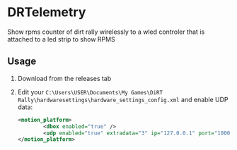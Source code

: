 # DRTelemetry

Show rpms counter of dirt rally wirelessly to a wled controler that is attached to a led strip to show RPMS

## Usage

1. Download from the releases tab

2. Edit your `C:\Users\USER\Documents\My Games\DiRT Rally\hardwaresettings\hardware_settings_config.xml` and enable UDP data:

    ```xml
    <motion_platform>
            <dbox enabled="true" />
            <udp enabled="true" extradata="3" ip="127.0.0.1" port="10001" delay="1" />
    </motion_platform>
    ```